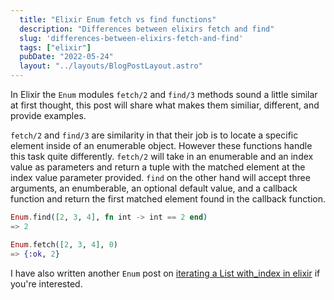 ```yaml
---
  title: "Elixir Enum fetch vs find functions"
  description: "Differences between elixirs fetch and find"
  slug: 'differences-between-elixirs-fetch-and-find'
  tags: ["elixir"]
  pubDate: "2022-05-24"
  layout: "../layouts/BlogPostLayout.astro"
---
```


In Elixir the `Enum` modules `fetch/2` and `find/3` methods sound a little similar at first thought, this post will share what makes them similiar, different, and provide examples.

`fetch/2` and `find/3` are similarity in that their job is to locate a specific element inside of an enumerable object. However these functions handle this task quite differently. `fetch/2` will take in an enumerable and an index value as parameters and return a tuple with the matched element at the index value parameter provided. `find` on the other hand will accept three arguments, an enumberable, an optional default value, and a callback function and return the first matched element found in the callback function.

```elixir
Enum.find([2, 3, 4], fn int -> int == 2 end)
=> 2
```

```elixir
Enum.fetch([2, 3, 4], 0)
=> {:ok, 2}
```

I have also written another `Enum` post on [iterating a List with_index in elixir](https://www.devdecks.io/2022-list-with-index-in-elixir-example) if you're interested.